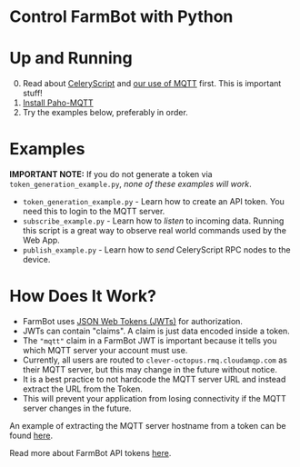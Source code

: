 # Control FarmBot with Python

# Up and Running

 0. Read about [CeleryScript](https://github.com/FarmBot/farmbot-js/wiki/Celery-Script) and [our use of MQTT](https://github.com/FarmBot/farmbot-js/wiki/Using-Raw-MQTT) first. This is important stuff!
 1. [Install Paho-MQTT](https://pypi.python.org/pypi/paho-mqtt/1.1#installation)
 2. Try the examples below, preferably in order.

# Examples

**IMPORTANT NOTE:** If you do not generate a token via `token_generation_example.py`, _none of these examples will work_.

 * `token_generation_example.py` - Learn how to create an API token. You need
    this to login to the MQTT server.
 * `subscribe_example.py` - Learn how to _listen_ to incoming data. Running this script is a great way to observe real world commands used by the Web App.
 * `publish_example.py` - Learn how to _send_ CeleryScript RPC nodes to the device.

# How Does It Work?

 * FarmBot uses [JSON Web Tokens (JWTs)](https://jwt.io) for authorization.
 * JWTs can contain "claims". A claim is just data encoded inside a token.
 * The `"mqtt"` claim in a FarmBot JWT is important because it tells you which MQTT server your account must use.
 * Currently, all users are routed to `clever-octopus.rmq.cloudamqp.com` as their MQTT server, but this may change in the future without notice.
 * It is a best practice to not hardcode the MQTT server URL and instead extract the URL from the Token.
 * This will prevent your application from losing connectivity if the MQTT server changes in the future.

An example of extracting the MQTT server hostname from a token can be found [here](https://github.com/FarmBot-Labs/FarmBot-Python-Examples/blob/master/token_generation_example.py#L22).

Read more about FarmBot API tokens [here](https://github.com/FarmBot/Farmbot-Web-App#q-how-can-i-generate-an-api-token).
